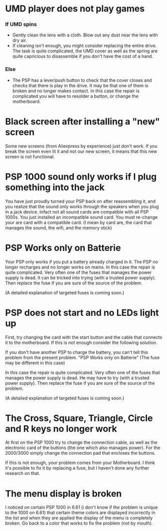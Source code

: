 
# UMD player does not play games

### If UMD spins
 - Gently clean the lens with a cloth. Blow out any dust near the lens with dry air.
 - If cleaning isn't enough, you might consider replacing the entire drive. The task is quite complicated, the UMD cover as well as the spring are quite capricious to disassemble if you don't have the cost of a hand.
### Else
 - The PSP has a lever/push button to check that the cover closes and checks that there is play in the drive. It may be that one of them is broken and no longer makes contact. In this case the repair is complicated you will have to resolder a button, or change the motherboard.


# Black screen after installing a "new" screen

Some new screens (from Aliexpress by experience) just don't work. If you break the screen even lit it and not our new screen, it means that this new screen is not functional.


# PSP 1000 sound only works if I plug something into the jack

You have just proudly turned your PSP back on after reassembling it, and you realize that the sound only works through the speakers when you plug in a jack device. Infact not all sound cards are compatible with all PSP 1000s. You just installed an incompatible sound card. You must re-change your are card with a compatible card. (I mean by card are, the card that manages the sound, the wifi, and the memory stick)


# PSP Works only on Batterie

Your PSP only works if you put a battery already charged in it. The PSP no longer recharges and no longer works on mains. In this case the repair is quite complicated. Very often one of the fuses that manages the power supply is dead. It can be tricked into trying (with a trusted power supply). Then replace the fuse if you are sure of the source of the problem.

(A detailed explanation of targeted fuses is coming soon.)

# PSP does not start and no LEDs light up

First, try changing the card with the start button and the cable that connects it to the motherboard. If this is not enough consider the following solution.

If you don't have another PSP to charge the battery, you can't tell this problem from the present problem. "PSP Works only on Batterie" (The fuse may be different in this case)

In this case the repair is quite complicated. Very often one of the fuses that manages the power supply is dead. He may have to try (with a trusted power supply). Then replace the fuse if you are sure of the source of the problem.

(A detailed explanation of targeted fuses is coming soon.)

# The Cross, Square, Triangle, Circle and R keys no longer work

At first on the PSP 1000 try to change the connection cable, as well as the electronic card of the buttons (the one which also manages power). For the 2000/3000 simply change the connection pad that encloses the buttons.

If this is not enough, your problem comes from your Motherboard. I think it's possible to fix it by replacing a fuse, but I haven't done any further research on that.

# The menu display is broken

I noticed on certain PSP 1000 in 6.61 (i don't know if the problem is unique to the 1000 on 6.61) that certain theme colors are displayed incorrectly in the list and when they are applied the display of the menu is completely broken. Go back to a color that works to fix the problem (not by mouth).
